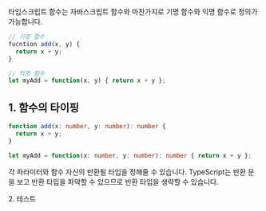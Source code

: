 
타입스크립트 함수는 자바스크립트 함수와 마찬가지로 기명 함수와 익명 함수로 정의가 가능합니다.

```js
// 기명 함수
fucntion add(x, y) {
  return x + y;
}

// 익명 함수
let myAdd = function(x, y) { return x + y };
```

1\. 함수의 타이핑
------------

```typescript
function add(x: number, y: number): number {
  return x + y;
}

let myAdd = function(x: number, y: number): number { return x + y };
```

각 파라미터와 함수 자신의 반환될 타입을 정해줄 수 있습니다. TypeScript는 반환 문을 보고 반환 타입을 파악할 수 있으므로 반환 타입을 생략할 수 있습니다.

2\. 테스트